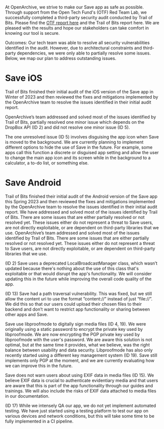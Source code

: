 At OpenArchive, we strive to make our Save app as safe as possible. Through support from the Open Tech Fund's (OTF) Red Team Lab, we successfully completed a third-party security audit conducted by Trail of Bits. Please find the [OTF report here](https://www.opentech.fund/results/security-safety-audits/openarchive-save-android-ios/) and the Trail of Bits report here. We are pleased with the results and hope our stakeholders can take comfort in knowing our tool is secure. 

Outcomes: Our tech team was able to resolve all security vulnerabilities identified in the audit. However, due to architectural constraints and third-party dependencies, we were only able to partially resolve some issues. Below, we map our plan to address outstanding issues. 

# Save iOS

Trail of Bits finished their initial audit of the iOS version of the Save app in Winter of 2023 and then reviewed the fixes and mitigations implemented by the OpenArchive team to resolve the issues identified in their initial audit report. 

OpenArchive’s team addressed and solved most of the issues identified by Trail of Bits, partially resolved one minor issue which depends on the DropBox API (ID 2) and did not resolve one minor issue (ID 5).

The one unresolved issue (ID 5) involves disguising the app icon when Save is moved to the background. We are currently planning to implement different options to hide the use of Save in the future. For example, some apps call this function a discrete or disguised app setting and allow the user to change the main app icon and its screen while in the background to a calculator, a to-do list, or something else.  

# Save Android

Trail of Bits finished their initial audit of the Android version of the Save app this Spring 2023 and then reviewed the fixes and mitigations implemented by the OpenArchive team to resolve the issues identified in their initial audit report. We have addressed and solved most of the issues identified by Trail of Bits.
There are some issues that are either partially resolved or not resolved yet. These issues either do not represent a threat to Save users, are not directly exploitable, or are dependent on third-party libraries that we use.
OpenArchive’s team addressed and solved most of the issues identified by Trail of Bits. There are some issues that are either partially resolved or not resolved yet. These issues either do not represent a threat to Save users, are not directly exploitable, or are dependent on third-party libraries that we use.

(ID 2) Save uses a deprecated LocalBroadcastManager class, which wasn’t updated because  there's nothing about the use of this class that's exploitable or that would disrupt the app's functionality. We will consider updating this in the future while improving the overall code quality of the app.

(ID 13) Save had a path traversal vulnerability. This was fixed, but we still allow the content uri to use the format ”content://” instead of just “file://”.​​ We did this so that our users could upload their chosen files to their backend and don’t want to restrict app functionality or sharing between other apps and Save.

Save use libproofmode to digitally sign media files (ID 4, 19). We were originally using a static password to encrypt the private key used by libproofmode. We are now encrypting the PGP private key used by libproofmode with the user's password. We are aware this solution is not optimal, but at the same time it provides, what we believe, was the right balance between usability and data security.
Libproofmode has also only recently started using a different key management system (ID 19). Save still implements only PGP at the moment, and we are currently evaluating how we can improve this in the future. 

Save does not warn users about using EXIF data in media files (ID 15). We believe EXIF data is crucial to authenticate evidentiary media and that users are aware that this is part of the app functionality through our guides and trainings. We will also include the risks of EXIF data attached to media files in our documentation. 

(ID 17) While we intensely QA our app, we do not yet implement automated testing. We have just started using a testing platform to test our app on various devices and network conditions, but this will take some time to be fully implemented in a CI pipeline.
